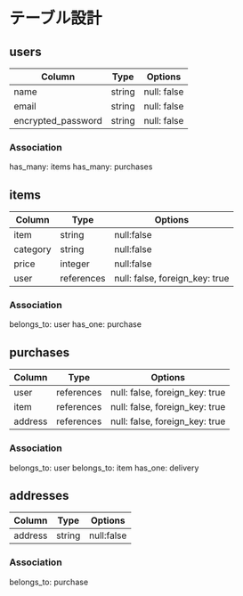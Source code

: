 # テーブル設計

## users

|Column              |Type    |Options      |
|--------------------|--------|-------------|
| name               | string | null: false |
| email              | string | null: false |
| encrypted_password | string | null: false |


### Association
has_many: items
has_many: purchases

## items

|Column   |Type        |Options                         |
|---------|------------|--------------------------------|
|item     | string     |null:false                      |
|category | string     |null:false                      |
|price    | integer    |null:false                      |
|user     | references | null: false, foreign_key: true |


### Association
belongs_to: user
has_one: purchase

## purchases

|Column   |Type        |Options                         |
|---------|------------|--------------------------------|
| user    | references | null: false, foreign_key: true |
| item    | references | null: false, foreign_key: true |
| address | references | null: false, foreign_key: true |

### Association
belongs_to: user
belongs_to: item
has_one: delivery

## addresses

|Column   |Type    |Options    |
|---------|--------|-----------|
| address | string |null:false |


### Association
belongs_to: purchase